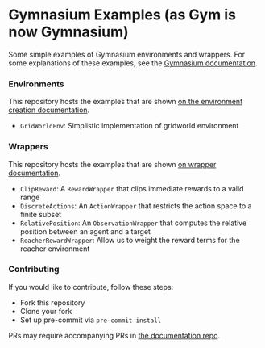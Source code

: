 # Gymnasium Examples (as Gym is now Gymnasium)
Some simple examples of Gymnasium environments and wrappers.
For some explanations of these examples, see the [Gymnasium documentation](https://gymnasium.farama.org).

### Environments
This repository hosts the examples that are shown [on the environment creation documentation](https://gymnasium.farama.org/tutorials/environment_creation/).
- `GridWorldEnv`: Simplistic implementation of gridworld environment

### Wrappers
This repository hosts the examples that are shown [on wrapper documentation](https://gymnasium.farama.org/api/wrappers/).
- `ClipReward`: A `RewardWrapper` that clips immediate rewards to a valid range
- `DiscreteActions`: An `ActionWrapper` that restricts the action space to a finite subset
- `RelativePosition`: An `ObservationWrapper` that computes the relative position between an agent and a target
- `ReacherRewardWrapper`: Allow us to weight the reward terms for the reacher environment

### Contributing
If you would like to contribute, follow these steps:
- Fork this repository
- Clone your fork
- Set up pre-commit via `pre-commit install`

PRs may require accompanying PRs in [the documentation repo](https://github.com/Farama-Foundation/Gymnasium/tree/main/docs).
